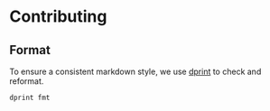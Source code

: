 # Contributing

## Format

To ensure a consistent markdown style, we use [dprint](https://dprint.dev) to check and reformat.

```shell
dprint fmt
```
